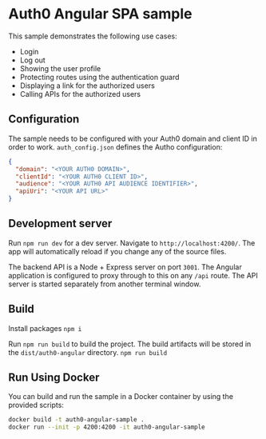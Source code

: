 # Auth0 Angular SPA sample

This sample demonstrates the following use cases:

- Login
- Log out
- Showing the user profile
- Protecting routes using the authentication guard
- Displaying a link for the authorized users
- Calling APIs for the authorized users

## Configuration

The sample needs to be configured with your Auth0 domain and client ID in order to work.  `auth_config.json` defines the Autho configuration:

```json
{
  "domain": "<YOUR AUTH0 DOMAIN>",
  "clientId": "<YOUR AUTH0 CLIENT ID>",
  "audience": "<YOUR AUTH0 API AUDIENCE IDENTIFIER>",
  "apiUri": "<YOUR API URL>"
}
```

## Development server

Run `npm run dev` for a dev server. Navigate to `http://localhost:4200/`. The app will automatically reload if you change any of the source files.

The backend API is a Node + Express server on port `3001`. The Angular application is configured to proxy through to this on any `/api` route. The API server is started separately from another 
terminal window.

## Build

Install packages
`npm i`

Run `npm run build` to build the project. The build artifacts will be stored in the `dist/auth0-angular` directory.
`npm run build`

## Run Using Docker

You can build and run the sample in a Docker container by using the provided scripts:

```bash
docker build -t auth0-angular-sample .
docker run --init -p 4200:4200 -it auth0-angular-sample
```